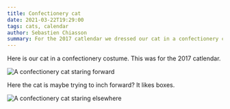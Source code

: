 ```yaml
---
title: Confectionery cat
date: 2021-03-22T19:29:00
tags: cats, calendar
author: Sebastien Chiasson
summary: For the 2017 catlendar we dressed our cat in a confectionery costume floating in space. It's cute.
---
```


Here is our cat in a confectionery costume. This was for the 2017 catlendar.

![A confectionery cat staring forward]({attach}3Mars.jpg)

Here the cat is maybe trying to inch forward? It likes boxes.

![A confectionery cat staring elsewhere]({attach}3Mars2.jpg)
